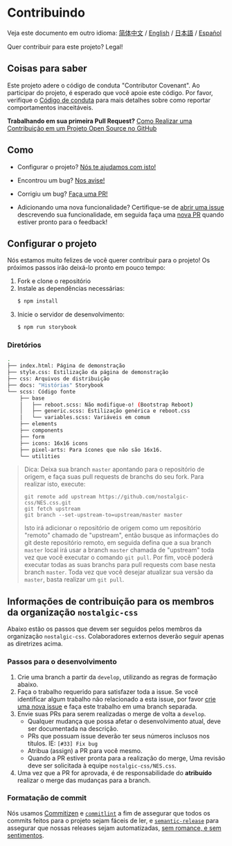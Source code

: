 # Contribuindo

Veja este documento em outro idioma:
[简体中文](CONTRIBUTING-zh-CN.md) / [English](CONTRIBUTING.md) / [日本語](.github/CONTRIBUTING-jp.md) / [Español](.github/CONTRIBUTING-es.md)

Quer contribuir para este projeto? Legal!

## Coisas para saber

Este projeto adere o código de conduta "Contributor Covenant". Ao participar do projeto, é esperado que você apoie este código. Por favor, verifique o [Código de conduta][code-of-conduct] para mais detalhes sobre como reportar comportamentos inaceitáveis.

**Trabalhando em sua primeira Pull Request?**
[Como Realizar uma Contribuição em um Projeto Open Source no GitHub][egghead]

## Como

* Configurar o projeto?
  [Nós te ajudamos com isto!](#project-setup)

* Encontrou um bug?
  [Nos avise!][new-issue]

* Corrigiu um bug?
  [Faça uma PR!][new-pr]

* Adicionando uma nova funcionalidade?
  Certifique-se de [abrir uma issue][new-issue] descrevendo sua funcionalidade, em seguida faça uma [nova PR][new-pr] quando estiver pronto para o feedback!

## Configurar o projeto

Nós estamos muito felizes de você querer contribuir para o projeto! Os próximos passos irão deixá-lo pronto em pouco tempo:

1. Fork e clone o repositório
2. Instale as dependências necessárias:
    ```sh
    $ npm install
    ```
3. Inicie o servidor de desenvolvimento:
    ```sh
    $ npm run storybook
    ```

### Diretórios
```sh
.
├── index.html: Página de demonstração
├── style.css: Estilização da página de demonstração
├── css: Arquivos de distribuição
├── docs: "Histórias" Storybook
└── scss: Código fonte
    ├── base
    │   ├── reboot.scss: Não modifique-o! (Bootstrap Reboot)
    │   ├── generic.scss: Estilização genérica e reboot.css
    │   └── variables.scss: Variáveis em comum
    ├── elements
    ├── components
    ├── form
    ├── icons: 16x16 icons
    ├── pixel-arts: Para ícones que não são 16x16.
    └── utilities
```

> Dica: Deixa sua branch `master` apontando para o repositório de origem, e faça suas pull requests de branchs do seu fork. Para realizar isto, execute:
>
> ```
> git remote add upstream https://github.com/nostalgic-css/NES.css.git
> git fetch upstream
> git branch --set-upstream-to=upstream/master master
> ```
>
> Isto irá adicionar o repositório de origem como um repositório "remoto" chamado de "upstream", então busque as informações do git deste repositório remoto, em seguida defina que a sua branch `master` local irá usar a branch `master` chamada de "upstream" toda vez que você executar o comando `git pull`. Por fim, você poderá executar todas as suas branchs para pull requests com base nesta branch `master`. Toda vez que você desejar atualizar sua versão da `master`, basta realizar um `git pull`.

## Informações de contribuição para os membros da organização `nostalgic-css`

Abaixo estão os passos que devem ser seguidos pelos membros da organização `nostalgic-css`. Colaboradores externos deverão seguir apenas as diretrizes acima.

### Passos para o desenvolvimento

1. Crie uma branch a partir da `develop`, utilizando as regras de formação abaixo.
2. Faça o trabalho requerido para satisfazer toda a issue. Se você identificar algum trabalho não relacionado a esta issue, por favor [crie uma nova issue][new-issue] e faça este trabalho em uma branch separada.
3. Envie suas PRs para serem realizadas o merge de volta a `develop`.
    * Qualquer mudança que possa afetar o desenvolvimento atual, deve ser documentada na descrição.
    * PRs que possuam issue deverão ter seus números inclusos nos títulos. IE: `[#33] Fix bug`
    * Atribua (assign) a PR para você mesmo.
    * Quando a PR estiver pronta para a realização do merge, Uma revisão deve ser solicitada à equipe `nostalgic-css/NES.css`.
4. Uma vez que a PR for aprovada, é de responsabilidade do **atribuído** realizar o merge das mudanças para a branch.

### Formatação de commit

Nós usamos [Commitizen][commitizen] e [`commitlint`][commitlint] a fim de assegurar que todos os commits feitos para o projeto sejam fáceis de ler, e [`semantic-release`][semantic-release] para assegurar que nossas releases sejam automatizadas, [sem romance, e sem sentimentos][sentimental-versioning].





[code-of-conduct]: https://github.com/nostalgic-css/NES.css/blob/master/CODE_OF_CONDUCT-pt-BR.md
[commitizen]: https://github.com/commitizen/cz-cli
[commitlint]: [https://github.com/marionebl/commitlint]
[egghead]: https://egghead.io/series/how-to-contribute-to-an-open-source-project-on-github
[new-issue]: https://github.com/nostalgic-css/NES.css/issues/new
[new-pr]: https://github.com/nostalgic-css/NES.css/compare/develop...develop
[semantic-release]: https://github.com/semantic-release/semantic-release
[sentimental-versioning]: http://sentimentalversioning.org/
